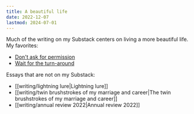 ```yaml
---
title: A beautiful life
date: 2022-12-07
lastmod: 2024-07-01
---
```


Much of the writing on my Substack centers on living a more beautiful life. My favorites:
- [Don't ask for permission](https://lesliemyint.substack.com/p/dont-ask-for-permission)
- [Wait for the turn-around](https://lesliemyint.substack.com/p/wait-for-the-turn-around)

Essays that are not on my Substack:
- [[writing/lightning lure|Lightning lure]]
- [[writing/twin brushstrokes of my marriage and career|The twin brushstrokes of my marriage and career]]
- [[writing/annual review 2022|Annual review 2022]]
